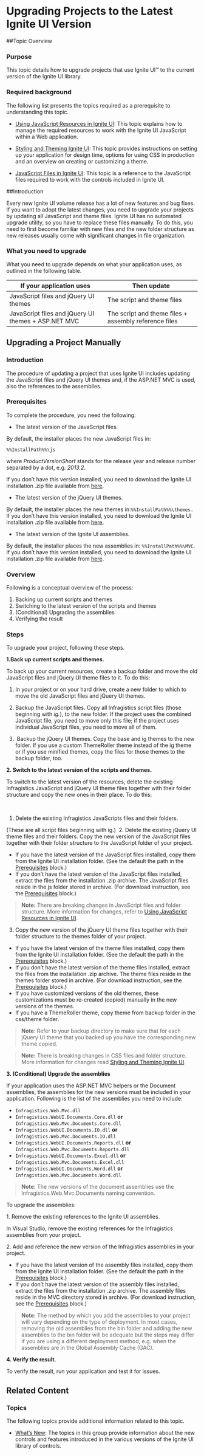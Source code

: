 ﻿<!--
|metadata|
{
    "fileName": "manually-updating-previous-versions",
    "controlName": [],
    "tags": []
}
|metadata|
-->

# Upgrading Projects to the Latest Ignite UI Version



##Topic Overview


### Purpose

This topic details how to upgrade projects that use Ignite UI™ to the current version of the Ignite UI library.

### Required background

The following list presents the topics required as a prerequisite to understanding this topic.


- [Using JavaScript Resources in Ignite UI](Deployment-Guide-JavaScript-Resources.html): This topic explains how to manage the required resources to work with the Ignite UI JavaScript within a Web application.

- [Styling and Theming Ignite UI](Deployment-Guide-Styling-and-Theming.html): This topic provides instructions on setting up your application for design time, options for using CSS in production and an overview on creating or customizing a theme.

- [JavaScript Files in Ignite UI](Deployment-Guide-JavaScript-Files.html): This topic is a reference to the JavaScript files required to work with the controls included in Ignite UI.


##Introduction

Every new Ignite UI volume release has a lot of new features and bug fixes. If you want to adopt the latest changes, you need to upgrade your projects by updating all JavaScript and theme files. Ignite UI has no automated upgrade utility, so you have to replace these files manually. To do this, you need to first become familiar with new files and the new folder structure as new releases usually come with significant changes in file organization.

### What you need to upgrade

What you need to upgrade depends on what your application uses, as outlined in the following table.

<table class="table table-striped">
<thead>
	<tr>
		<th>
			If your application uses
		</th>
		<th>
			Then update
		</th>
	</tr>
</thead>
<tbody>
	<tr>
		<td>
			JavaScript files and jQuery UI themes
		</td>
		<td>
			The script and theme files
		</td>
	</tr>
	<tr>
		<td>
			JavaScript files and jQuery UI themes + ASP.NET MVC
		</td>
		<td>
			The script and theme files + assembly reference files
		</td>
	</tr>
</tbody>
</table>


## Upgrading a Project Manually


### Introduction

The procedure of updating a project that uses Ignite UI includes updating the JavaScript files and jQuery UI themes and, if the ASP.NET MVC is used, also the references to the assemblies.

### <a id="prerequisites"></a>Prerequisites

To complete the procedure, you need the following:

-   The latest version of the JavaScript files.

By default, the installer places the new JavaScript files in:
 

 ```
 %%InstallPath%%\js
 ```

where *ProductVersionShort* stands for the release year and release number separated by a dot, e.g. *2013.2*.

If you don’t have this version installed, you need to download the Ignite UI installation .zip file available from [here](https://www.infragistics.com/Membership/Default.aspx?panel=Downloads).

-   The latest version of the jQuery UI themes.

By default, the installer places the new themes in:`%%InstallPath%%\themes.`  If you don’t have this version installed, you need to download the Ignite UI installation .zip file available from [here](http://jqueryui.com/download).

-   The latest version of the Ignite UI assemblies.

By default, the installer places the new assemblies in:  `%%InstallPath%%\MVC`. If you don’t have this version installed, you need to download the Ignite UI installation .zip file available from [here](https://www.infragistics.com/Membership/Default.aspx?panel=Downloads).

### Overview

Following is a conceptual overview of the process:

1. Backing up current scripts and themes
2. Switching to the latest version of the scripts and themes
3. (Conditional) Upgrading the assemblies
4. Verifying the result

### Steps

To upgrade your project, following these steps.

**1.Back up current scripts and themes.**

To back up your current resources, create a backup folder and move the old JavaScript files and jQuery UI theme files to it. To do this: ​

 1.  In your project or on your hard drive, create a new folder to which to move the old JavaScript files and jQuery UI themes.​
 
 1.  Backup the JavaScript files.  Copy all Infragistics script files (those beginning with *ig.*), to the new folder.  If the project uses the combined JavaScript file, you need to move only this file; if the project uses individual JavaScript files, you need to move all of them.
 
 1. ​ Backup the jQuery UI themes. Copy the base and ig themes to the new folder. If you use a custom ThemeRoller theme instead of the ig theme or if you use minified themes, copy the files for those themes to the backup folder, too.

​**2. Switch to the latest version of the scripts and themes.**

To switch to the latest version of the resources, delete the existing Infragistics JavaScript and jQuery UI theme files together with their folder structure and copy the new ones in their place. To do this:

​
1. Delete the existing Infragistics JavaScripts files and their folders.
 
 (These are all script files beginning with ig.) ​
2. Delete the existing jQuery UI theme files and their folders. Copy  the new version of the JavaScript files together with their folder structure to the JavaScript folder of your project.

 - If you have the latest version of the JavaScript files installed, copy them from the Ignite UI installation  folder. (See the default the path in the [Prerequisites](#prerequisites) block.)
 - If you don’t have the latest version of the JavaScript files installed, extract the files from the installation .zip archive. The JavaScript files reside in the js folder stored in archive. (For download  instruction, see the [Prerequisites](#prerequisites) block.)

 > **Note:** There are breaking changes in JavaScript files and folder  structure. More information for changes, refer to [Using JavaScript Resources in Ignite UI](Deployment-Guide-JavaScript-Resources.html). 

3. Copy the new version of the jQuery UI theme files together with their folder structure to the themes folder of your project.

 - If you have the latest version of the theme files installed, copy them from the Ignite UI installation folder. (See the default the path in the [Prerequisites](#prerequisites) block.)
 - If you don’t have the latest version of the theme files installed, extract the files from the installation .zip archive. The theme files reside in the themes folder stored in archive. (For download instruction, see the [Prerequisites](#prerequisites) block.)
 - If you have customized versions of the old themes, these customizations must be re-created (copied) manually in the new versions of the themes.
 - If you have a ThemeRoller theme, copy theme from backup folder in the css/theme folder.

 > **Note**: Refer to your backup directory to make sure that for each jQuery
UI theme that you backed up you have the corresponding new theme copied.

 >**Note:** There is breaking changes in CSS files and folder structure. More
information for changes read [Styling and Theming
Ignite UI](Deployment-Guide-Styling-and-Theming.html).

​**3. (Conditional) Upgrade the assemblies**

If your application uses the ASP.NET MVC helpers or the Document assemblies, the assemblies for the new versions must be included in your application. Following is the list of the assemblies you need to include:

-   `Infragistics.Web.Mvc.dll`
-   `Infragistics.WebUI.Documents.Core.dll` **or** `Infragistics.Web.Mvc.Documents.Core.dll`
-   `Infragistics.WebUI.Documents.IO.dll` **or** `Infragistics.Web.Mvc.Documents.IO.dll`
-   `Infragistics.WebUI.Documents.Reports.dll` **or** `Infragistics.Web.Mvc.Documents.Reports.dll`
-   `Infragistics.WebUI.Documents.Excel.dll` **or** `Infragistics.Web.Mvc.Documents.Excel.dll`
-   `Infragistics.WebUI.Documents.Word.dll` **or** `Infragistics.Web.Mvc.Documents.Word.dll`

>**Note:** The new versions of the document assemblies use the Infragistics.Web.Mvc.Documents naming convention.

To upgrade the assemblies:

​1. Remove the existing references to the Ignite UI assemblies.

In Visual Studio, remove the existing references for the Infragistics assemblies from your project.

​2. Add and reference the new version of the Infragistics assemblies in your project.

-   If you have the latest version of the assembly files installed, copy them from the Ignite UI installation folder. (See the default the path in the [Prerequisites](#prerequisites) block.)
-   If you don’t have the latest version of the assembly files installed, extract the files from the installation .zip archive. The assembly files reside in the MVC directory stored in archive. (For download instruction, see the [Prerequisites](#prerequisites) block.)

>**Note:** The method by which you add the assemblies to your project will vary depending on the type of deployment. In most cases, removing the old assemblies from the bin folder and adding the new assemblies to the bin folder will be adequate but the steps may differ if you are using a different deployment method, e.g. when the assemblies are in the Global Assembly Cache (GAC).

​**4. Verify the result.**

To verify the result, run your application and test it for issues.





## Related Content

### Topics

The following topics provide additional information related to this topic.

- [What’s New](jQuery-Whats-New-Landing-Page.html): The topics in this group provide information about the new controls and features introduced in the various versions of the Ignite UI library of controls.





 

 


